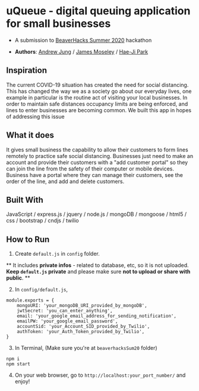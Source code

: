# uQueue - digital queuing application for small businesses

- A submission to <a href="https://beaverhacks-summer-2020.devpost.com/">BeaverHacks Summer 2020</a> hackathon

- **Authors**: <a href="https://github.com/jung8">Andrew Jung</a> / <a href="https://github.com/JamesWeiMoseley">James Moseley</a> / <a href="https://github.com/positive235">Hae-Ji Park</a>

## Inspiration

The current COVID-19 situation has created the need for social distancing. This has changed the way we as a society go about our everyday lives, one example in particular is the routine act of visiting your local businesses. In order to maintain safe distances occupancy limits are being enforced, and lines to enter businesses are becoming common. We built this app in hopes of addressing this issue

## What it does

It gives small business the capability to allow their customers to form lines remotely to practice safe social distancing. Businesses just need to make an account and provide their customers with a "add customer portal" so they can join the line from the safety of their computer or mobile devices. Business have a portal where they can manage their customers, see the order of the line, and add and delete customers.

## Built With

JavaScript / express.js / jquery / node.js / mongoDB / mongoose / html5 / css / bootstrap / cndjs / twilio

## How to Run 

1. Create `default.js` in `config` folder. 

** It includes **private infos** - related to database, etc, so it is not uploaded.
**Keep `default.js` private** and please make sure **not to upload or share with public**. **

2. In `config/default.js`,

```
module.exports = {
    mongoURI: 'your_mongoDB_URI_provided_by_mongoDB',
    jwtSecret: 'you_can_enter_anything',
    email: 'your_google_email_address_for_sending_notification',
    emailPW: 'your_google_email_password',
    accountSid: 'your_Account_SID_provided_by_Twilio',
    authToken: 'your_Auth_Token_provided_by_Twilio',
}
```

3. In Terminal, (Make sure you're at `beaverhacksSum20` folder)

```
npm i
npm start
```

4. On your web browser, go to `http://localhost:your_port_number/` and enjoy!

